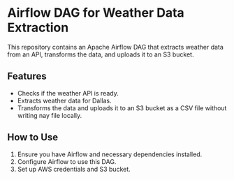 # Airflow DAG for Weather Data Extraction

This repository contains an Apache Airflow DAG that extracts weather data from an API, transforms the data, and uploads it to an S3 bucket.

## Features

- Checks if the weather API is ready.
- Extracts weather data for Dallas.
- Transforms the data and uploads it to an S3 bucket as a CSV file without writing nay file locally.

## How to Use

1. Ensure you have Airflow and necessary dependencies installed.
2. Configure Airflow to use this DAG.
3. Set up AWS credentials and S3 bucket.
